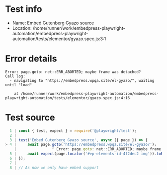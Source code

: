 # Test info

- Name: Embed Gutenberg Gyazo source
- Location: /home/runner/work/embedpress-playwright-automation/embedpress-playwright-automation/tests/elementor/gyazo.spec.js:3:1

# Error details

```
Error: page.goto: net::ERR_ABORTED; maybe frame was detached?
Call log:
  - navigating to "https://embedpress.wpqa.site/el-gyazo/", waiting until "load"

    at /home/runner/work/embedpress-playwright-automation/embedpress-playwright-automation/tests/elementor/gyazo.spec.js:4:16
```

# Test source

```ts
  1 | const { test, expect } = require('@playwright/test');
  2 |
  3 | test('Embed Gutenberg Gyazo source', async ({ page }) => {
> 4 |     await page.goto('https://embedpress.wpqa.site/el-gyazo/');
    |                ^ Error: page.goto: net::ERR_ABORTED; maybe frame was detached?
  5 |     await expect(page.locator('#ep-elements-id-4f2dec2 img')).toBeVisible();
  6 | });
  7 |
  8 | // As now we only have embed support 
```